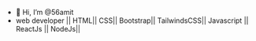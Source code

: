 - 👋 Hi, I’m @56amit
- web developer || HTML|| CSS|| Bootstrap|| TailwindsCSS|| Javascript || ReactJs || NodeJs|| 
